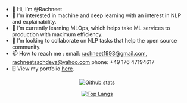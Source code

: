 - 👋 Hi, I’m @Rachneet
- 👀 I’m interested in machine and deep learning with an interest in NLP and explainability. 
- 🌱 I’m currently learning MLOps, which helps take ML services to production with maximum efficiency.
- 💞️ I’m looking to collaborate on NLP tasks that help the open source community.
- 📫 How to reach me : 
     email: rachneet1993@gmail.com, rachneetsachdeva@yahoo.com
     phone: +49 176 47194617
- :file_cabinet: View my portfolio [here](https://awesome-villani-a70999.netlify.app/).

<!---
Rachneet/Rachneet is a ✨ special ✨ repository because its `README.md` (this file) appears on your GitHub profile.
You can click the Preview link to take a look at your changes.
--->

<div align="center">  
     
<a href="">![Github stats](https://github-readme-stats.vercel.app/api?username=rachneet&theme=radical)</a>  

</div>

<div align="center">
     
<a href="">![Top Langs](https://github-readme-stats.vercel.app/api/top-langs/?username=rachneet&theme=radical&hide=JupyterNotebook)</a>

</div>

